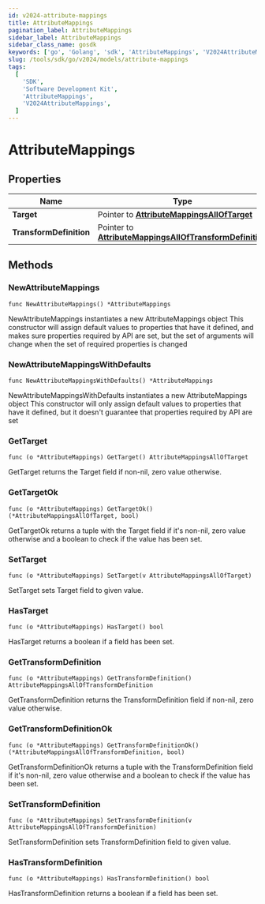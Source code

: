 ```yaml
---
id: v2024-attribute-mappings
title: AttributeMappings
pagination_label: AttributeMappings
sidebar_label: AttributeMappings
sidebar_class_name: gosdk
keywords: ['go', 'Golang', 'sdk', 'AttributeMappings', 'V2024AttributeMappings']
slug: /tools/sdk/go/v2024/models/attribute-mappings
tags:
  [
    'SDK',
    'Software Development Kit',
    'AttributeMappings',
    'V2024AttributeMappings',
  ]
---
```


# AttributeMappings

## Properties

| Name | Type | Description | Notes |
| --- | --- | --- | --- |
| **Target** | Pointer to [**AttributeMappingsAllOfTarget**](attribute-mappings-all-of-target) |  | [optional] |
| **TransformDefinition** | Pointer to [**AttributeMappingsAllOfTransformDefinition**](attribute-mappings-all-of-transform-definition) |  | [optional] |

## Methods

### NewAttributeMappings

`func NewAttributeMappings() *AttributeMappings`

NewAttributeMappings instantiates a new AttributeMappings object This constructor will assign default values to properties that have it defined, and makes sure properties required by API are set, but the set of arguments will change when the set of required properties is changed

### NewAttributeMappingsWithDefaults

`func NewAttributeMappingsWithDefaults() *AttributeMappings`

NewAttributeMappingsWithDefaults instantiates a new AttributeMappings object This constructor will only assign default values to properties that have it defined, but it doesn't guarantee that properties required by API are set

### GetTarget

`func (o *AttributeMappings) GetTarget() AttributeMappingsAllOfTarget`

GetTarget returns the Target field if non-nil, zero value otherwise.

### GetTargetOk

`func (o *AttributeMappings) GetTargetOk() (*AttributeMappingsAllOfTarget, bool)`

GetTargetOk returns a tuple with the Target field if it's non-nil, zero value otherwise and a boolean to check if the value has been set.

### SetTarget

`func (o *AttributeMappings) SetTarget(v AttributeMappingsAllOfTarget)`

SetTarget sets Target field to given value.

### HasTarget

`func (o *AttributeMappings) HasTarget() bool`

HasTarget returns a boolean if a field has been set.

### GetTransformDefinition

`func (o *AttributeMappings) GetTransformDefinition() AttributeMappingsAllOfTransformDefinition`

GetTransformDefinition returns the TransformDefinition field if non-nil, zero value otherwise.

### GetTransformDefinitionOk

`func (o *AttributeMappings) GetTransformDefinitionOk() (*AttributeMappingsAllOfTransformDefinition, bool)`

GetTransformDefinitionOk returns a tuple with the TransformDefinition field if it's non-nil, zero value otherwise and a boolean to check if the value has been set.

### SetTransformDefinition

`func (o *AttributeMappings) SetTransformDefinition(v AttributeMappingsAllOfTransformDefinition)`

SetTransformDefinition sets TransformDefinition field to given value.

### HasTransformDefinition

`func (o *AttributeMappings) HasTransformDefinition() bool`

HasTransformDefinition returns a boolean if a field has been set.
